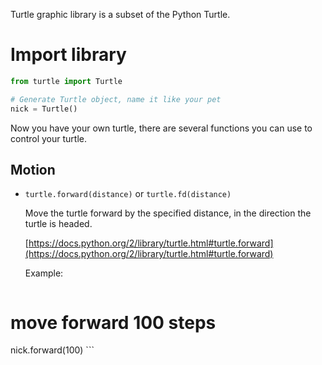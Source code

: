 <link rel="stylesheet" href="../css/doc.css"></link>

Turtle graphic library is a subset of the Python Turtle.

# Import library

```python
from turtle import Turtle

# Generate Turtle object, name it like your pet
nick = Turtle()
```

Now you have your own turtle, there are several functions you can use to control your turtle.

## Motion

* ```turtle.forward(distance)``` or ```turtle.fd(distance)```

    Move the turtle forward by the specified distance, in the direction the turtle is headed.

    [https://docs.python.org/2/library/turtle.html#turtle.forward](https://docs.python.org/2/library/turtle.html#turtle.forward)

    Example:
    ```python
# move forward 100 steps
nick.forward(100)
    ```

